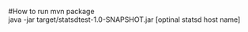 #How to run 
mvn package  
java -jar target/statsdtest-1.0-SNAPSHOT.jar [optinal statsd host name]  
